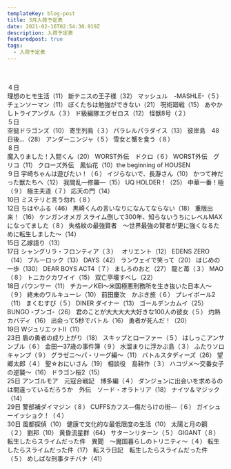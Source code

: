 ```yaml
---
templateKey: blog-post
title: 3月入荷予定表
date: 2021-02-16T02:54:30.919Z
description: 入荷予定表
featuredpost: true
tags:
  - 入荷予定表
---
```

　　	
	
４日	\
        理想のヒモ生活（11）
	新テニスの王子様（32）
	マッシュル　-MASHLE-（５）
	チェンソーマン（11）
	ぼくたちは勉強ができない（21）
	呪術廻戦（15）
	あやかしトライアングル（３）
	ド級編隊エグゼロス（12）
	怪獣8号（２）
\
５日 \
        空挺ドラゴンズ（10）
	寄生列島（３）
	パラレルパラダイス（13）
	彼岸島　48日後…（28）
	アンダーニンジャ（５）
	雪女と蟹を食う（８）
\
８日	\
        魔入りました！入間くん（20）
	WORST外伝　ドクロ（６）
	WORST外伝　グリコ（11）
	クローズ外伝　鳳仙花（10）the beginning of HOUSEN
\
９日	宇崎ちゃんは遊びたい！（６）
	イジらないで、長瀞さん（10）
	かつて神だった獣たちへ（12）
	我間乱―修羅―（15）
	UQ HOLDER！（25）
	中華一番！極（９）
	極主夫道（７）
	応天の門（14）
\
10日	ミステリと言う勿れ（８）
\
12日	ちはやふる（46）
	黒崎くんの言いなりになんてならない（18）
	重版出来！（16）
	ケンガンオメガ
	スライム倒して300年、知らないうちにレベルMAXになってました（８）
	失格紋の最強賢者　～世界最強の賢者が更に強くなるために転生しました～（14）
\
15日	乙嫁語り（13）
\
17日	シャングリラ・フロンティア（３）　
	オリエント（12）
	EDENS ZERO（14）
	ブルーロック（13）
	DAYS（42）
	ランウェイで笑って（20）
	はじめの一歩（130）
	DEAR BOYS ACT4（７）
	ましろのおと（27）
	龍と苺（３）
	MAO（８）
	トニカクカワイイ（15）
	双亡亭壊すべし（22）
\
18日	バウンサー（11）
	チカーノKEI～米国極悪刑務所を生き抜いた日本人～（９）
	終末のワルキューレ（10）
	前田慶次　かぶき旅（６）
	プレイボール2（11）
	まくむすび（５）
	DINER ダイナー（13）
	ゴールデンカムイ（25）
	BUNGO -ブンゴ-（26）
	君のことが大大大大大好きな100人の彼女（５）
	灼熱カバディ（16）
	出会って5秒でバトル（16）
	勇者が死んだ！（20）
\
19日	WジュリエットⅡ（11）
\
23日	盾の勇者の成り上がり（18）
	スキップとローファー（５）
	はしっこアンサンブル（６）
	金田一37歳の事件簿（９）
	水溜まりに浮かぶ島（３）
	ふたりソロキャンプ（９）
	グラゼニ～パ・リーグ編～（11）
	バトルスタディーズ（26）
	望郷太郎（４）
	聖☆おにいさん（19）
	相談役　島耕作（３）
	ハコヅメ～交番女子の逆襲～（16）
	ドラゴン桜2（15）
\
25日	アンゴルモア　元寇合戦記　博多編（４）
	ダンジョンに出会いを求めるのは間違っているだろうか　外伝　ソード・オラトリア（18）
	ナイツ＆マジック（14）
\
29日	警部補ダイマジン（８）
	CUFFSカフス―傷だらけの街―（６）
	ガイシューイッショク！（４）
\
30日	風都探偵（10）
	健康で文化的な最低限度の生活（10）
	太陽と月の鋼（２）
	劉邦（10）
	黄昏流星群（64）
	サターンリターン（５）
	GIGANT（８）
	転生したらスライムだった件　異聞　～魔国暮らしのトリニティ～（４）
	転生したらスライムだった件（17）
	転スラ日記　転生したらスライムだった件（５）
	めしばな刑事タチバナ（41）